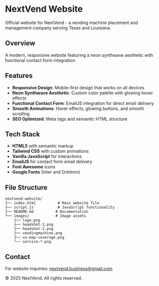 # NextVend Website

Official website for NextVend - a vending machine placement and management company serving Texas and Louisiana.

## Overview

A modern, responsive website featuring a neon synthwave aesthetic with functional contact form integration.

## Features

- **Responsive Design**: Mobile-first design that works on all devices
- **Neon Synthwave Aesthetic**: Custom color palette with glowing hover effects
- **Functional Contact Form**: EmailJS integration for direct email delivery
- **Smooth Animations**: Hover effects, glowing buttons, and smooth scrolling
- **SEO Optimized**: Meta tags and semantic HTML structure

## Tech Stack

- **HTML5** with semantic markup
- **Tailwind CSS** with custom animations
- **Vanilla JavaScript** for interactions
- **EmailJS** for contact form email delivery
- **Font Awesome** icons
- **Google Fonts** (Inter and Orbitron)

## File Structure

```
nextvend-website/
├── index.html          # Main website file
├── script.js           # JavaScript functionality
├── README.md          # Documentation
└── images/            # Image assets
    ├── logo.png
    ├── headshot-1.png
    ├── headshot-2.png
    ├── vendingmachine.png
    ├── us-map-coverage.png
    └── service-*.png
```

## Contact

For website inquiries: nextvend.business@gmail.com

© 2025 NextVend. All rights reserved.
